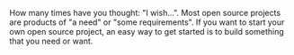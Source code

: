 How many times have you thought: "I wish...". Most open source projects
are products of "a need" or "some requirements". If you want to start
your own open source project, an easy way to get started is to build something
that you need or want.